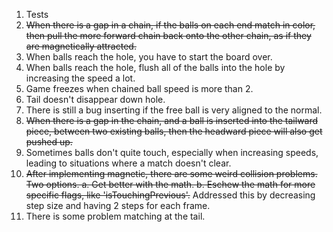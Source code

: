 1. Tests
2. ~~When there is a gap in a chain, if
   the balls on each end match in color, then pull the more
   forward chain back onto the other chain, as if they are
   magnetically attracted.~~
3. When balls reach the hole, you have to start the board over.
4. When balls reach the hole, flush all of the balls into the
   hole by increasing the speed a lot.
5. Game freezes when chained ball speed is more than 2.
6. Tail doesn't disappear down hole.
7.  There is still a bug inserting if the free ball is very aligned to the normal.
8.  ~~When there is a gap in the chain, and a ball is inserted into the tailward piece, between two existing balls, then the headward piece will also get pushed up.~~
9.  Sometimes balls don't quite touch, especially when increasing speeds, leading to situations where a match doesn't clear.
10. ~~After implementing magnetic, there are some weird collision
    problems. Two options.
    a. Get better with the math.
    b. Eschew the math for more specific flags, like 'isTouchingPrevious'.~~ Addressed this by decreasing step size and having 2 steps for each frame.
12. There is some problem matching at the tail.